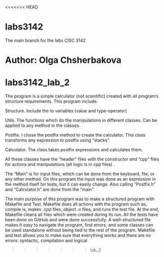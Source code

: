 <<<<<<< HEAD
# labs3142
The main branch for the labs CISC 3142

Author: Olga Chsherbakova
=======
# labs3142_lab_2
The program is a simple calculator (not scientific) created with all program’s structure requirements. This program include:

Structure.  Include the to variables (value and type-operator)

Utils. The functions which do the manipulations in different classes. Can be applied to any method in the classes.

Postfix. I chose the postfix method to create the calculator. This class transforms any expression to postfix using “stacks”. 

Calculator. The class takes postfix expressions and calculates them.

All these classes have the “header” files with the constructor and “cpp” files for actions and manipulations (all logic is in cpp files) . 

The “Main” is for input files, which can be done from the keyboard, file, or any other method. On this program the input was done as an expression in the method itself for tests, but it can easily change. Also calling “Postfix.h” and “Calculator.h” are done from the “main''.

The main purpose of this program was to make a structured program with Makefile and Test.
Makefile does all actions with the program such as, compile is, makes .cpp files, object .o files, and runs the test file. At the end, Makefile cleans all files which were created during its run. 
All the tests have been done on GitHub and were done successfully.
A well-structured file makes it easy to navigate the program, find errors, and some classes can be used standalone without being tied to the rest of the program. 
Makefile and test allows you to make sure that everything works and there are no errors:  syntactic, compilation and logical 
>>>>>>> lab_2
